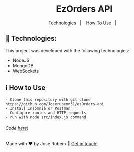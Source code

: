 <h1 align="center">EzOrders API</h1>

<p align="center">
  <a href="#rocket-technologies">Technologies</a>&nbsp;&nbsp;&nbsp;|&nbsp;&nbsp;&nbsp;
  <a href="#information_source-how-to-use">How To Use</a>&nbsp;&nbsp;&nbsp;|&nbsp;&nbsp;&nbsp;
</p>

## :rocket: Technologies:

This project was developed with the following technologies:

- NodeJS
- MongoDB
- WebSockets

## :information_source: How to Use

```
- Clone this repository with git clone https://github.com/Joserubemn31/ezOrders-api
- Install Insomnia or Postman
- Configure routes and HTTP requests
- run with node src/index.js command
```

###### Code [here](https://github.com/Joserubemn31/ezOrders-api)!

Made with ♥ by José Rubem :wave: [Get in touch!](https://www.linkedin.com/in/jos%C3%A9-rubem-314429168/)
